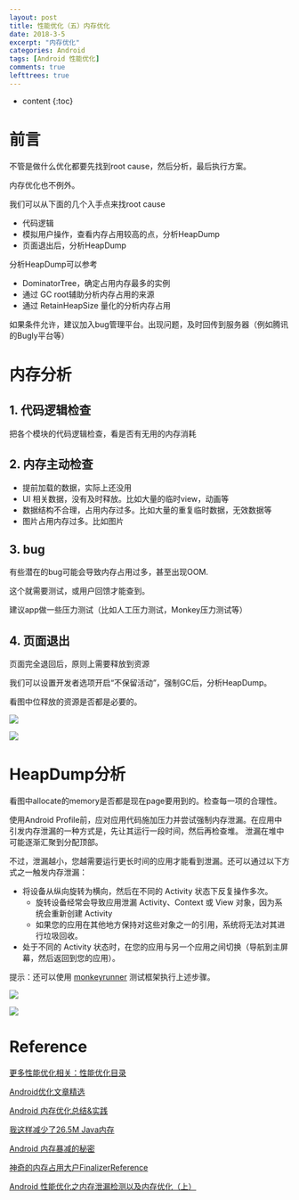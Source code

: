 ```yaml
---
layout: post
title: 性能优化（五）内存优化
date: 2018-3-5
excerpt: "内存优化"
categories: Android
tags: [Android 性能优化]
comments: true
lefttrees: true
---
```


* content
{:toc}



# 前言

不管是做什么优化都要先找到root cause，然后分析，最后执行方案。

内存优化也不例外。

我们可以从下面的几个入手点来找root cause

- 代码逻辑
- 模拟用户操作，查看内存占用较高的点，分析HeapDump
- 页面退出后，分析HeapDump

分析HeapDump可以参考

- DominatorTree，确定占用内存最多的实例
- 通过 GC root辅助分析内存占用的来源
- 通过 RetainHeapSize 量化的分析内存占用

如果条件允许，建议加入bug管理平台。出现问题，及时回传到服务器（例如腾讯的Bugly平台等）

# 内存分析

## 1. 代码逻辑检查

把各个模块的代码逻辑检查，看是否有无用的内存消耗

## 2. 内存主动检查

- 提前加载的数据，实际上还没用
- UI 相关数据，没有及时释放。比如大量的临时view，动画等
- 数据结构不合理，占用内存过多。比如大量的重复临时数据，无效数据等
- 图片占用内存过多。比如图片

## 3. bug

有些潜在的bug可能会导致内存占用过多，甚至出现OOM.

这个就需要测试，或用户回馈才能查到。

建议app做一些压力测试（比如人工压力测试，Monkey压力测试等）

## 4. 页面退出

页面完全退回后，原则上需要释放到资源

我们可以设置开发者选项开启“不保留活动”，强制GC后，分析HeapDump。

看图中位释放的资源是否都是必要的。

![](https://i.imgur.com/99Uc4gc.jpg)

![](https://i.imgur.com/0Jdm3Hy.jpg)

# HeapDump分析

看图中allocate的memory是否都是现在page要用到的。检查每一项的合理性。

使用Android Profile前，应对应用代码施加压力并尝试强制内存泄漏。在应用中引发内存泄漏的一种方式是，先让其运行一段时间，然后再检查堆。 泄漏在堆中可能逐渐汇聚到分配顶部。

不过，泄漏越小，您越需要运行更长时间的应用才能看到泄漏。还可以通过以下方式之一触发内存泄漏：

- 将设备从纵向旋转为横向，然后在不同的 Activity 状态下反复操作多次。 
    - 旋转设备经常会导致应用泄漏 Activity、Context 或 View 对象，因为系统会重新创建 Activity
    - 如果您的应用在其他地方保持对这些对象之一的引用，系统将无法对其进行垃圾回收。
- 处于不同的 Activity 状态时，在您的应用与另一个应用之间切换（导航到主屏幕，然后返回到您的应用）。

提示：还可以使用 [monkeyrunner](https://developer.android.com/tools/help/monkeyrunner_concepts.html) 测试框架执行上述步骤。 

![](https://i.imgur.com/cCph2XF.jpg)

![](https://i.imgur.com/t96Zm6j.jpg)

# Reference

[更多性能优化相关：性能优化目录](http://vivianking6855.github.io/2018/01/24/Android-optimization-index/)

[Android优化文章精选](https://www.jianshu.com/p/525e9d555cf3)

[Android 内存优化总结&实践](http://mp.weixin.qq.com/s/uySEk1cwxRENneFsoReFyw)

[我这样减少了26.5M Java内存](http://mp.weixin.qq.com/s/ZGpGXM8wGiSr-jtrxU3ALA)

[Android 内存暴减的秘密](http://mp.weixin.qq.com/s/kYFxXvL2SrxhKATWgYpOPg)

[神奇的内存占用大户FinalizerReference](http://www.sohu.com/a/169062705_99921943)

[Android 性能优化之内存泄漏检测以及内存优化（上）](http://blog.csdn.net/self_study/article/details/61919483) 







